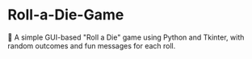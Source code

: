 # Roll-a-Die-Game
🎲 A simple GUI-based "Roll a Die" game using Python and Tkinter, with random outcomes and fun messages for each roll.
